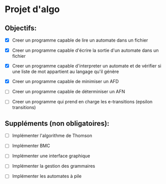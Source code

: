 # Projet d'algo

## Objectifs:
- [x] Creer un programme capable de lire un automate dans un fichier
- [x] Creer un programme capable d'écrire la sortie d'un automate dans un fichier
- [x] Creer un programme capable d'interpreter un automate et de vérifier si une liste de mot appartient au langage qu'il génère
- [x] Creer un programme capable de minimiser un AFD
- [ ] Creer un programme capable de déterminiser un AFN
- [ ] Creer un programme qui prend en charge les e-transitions (epsilon transitions)


## Suppléments (non obligatoires): 
- [ ] Implémenter l'algorithme de Thomson
- [ ] Implémenter BMC
- [ ] Implémenter une interface graphique
- [ ] Implémenter la gestion des grammaires
- [ ] Implémenter les automates à pile

